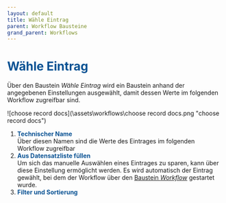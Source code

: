 ```yaml
---
layout: default
title: Wähle Eintrag
parent: Workflow Bausteine
grand_parent: Workflows
---
```



# <span style="color:#0b5394">**Wähle Eintrag**</span>

Über den Baustein *Wähle Eintrag* wird ein Baustein anhand der angegebenen Einstellungen ausgewählt, damit dessen Werte im folgenden Workflow zugreifbar sind.

![choose record docs](\assets\workflows\choose record docs.png "choose record docs")
1. <span style="color:#0b5394">**Technischer Name**</span>  
    Über diesen Namen sind die Werte des Eintrages im folgenden Workflow zugreifbar
2. <span style="color:#0b5394">**Aus Datensatzliste füllen**</span>  
    Um sich das manuelle Auswählen eines Eintrages zu sparen, kann über diese Einstellung ermöglicht werden. 
    Es wird automatisch der Eintrag gewählt, bei dem der Workflow über den [Baustein *Workflow*](/docs/record-spec-settings/grand-child-expanded/workflow.html) gestartet wurde.
3. <span style="color:#0b5394">**Filter und Sortierung**</span>  
